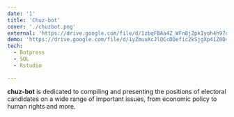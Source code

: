 ```yaml
---
date: '1'
title: 'Chuz-bot'
cover: './chuzbot.png'
external: 'https://drive.google.com/file/d/1zbqFBAa4Z_WFn8jZpkIyoh4h97oC5GgQ/view?usp=sharing'
demo: 'https://drive.google.com/file/d/1yZmuuXcJlQCcDDefic2kSjgXp41Z0D4n/view?usp=drive_link'
tech:
  - Botpress
  - SQL
  - Rstudio

---
```


**chuz-bot** is dedicated to compiling and presenting the positions of electoral candidates on a wide range of important issues, from economic policy to human rights and more.


